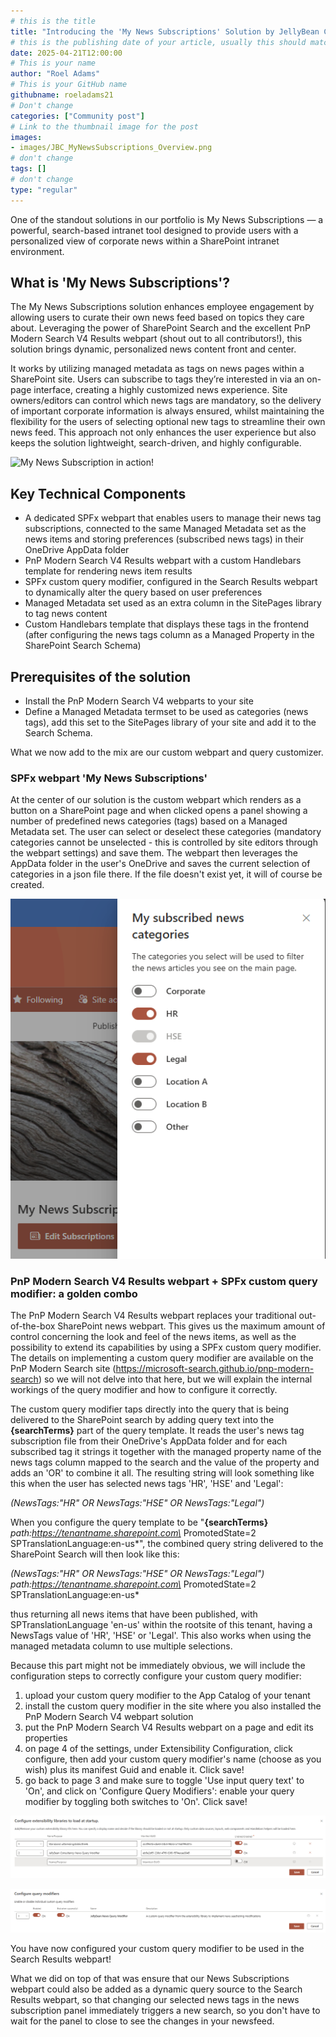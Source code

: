 ```yaml
---
# this is the title
title: "Introducing the 'My News Subscriptions' Solution by JellyBean Consultancy"
# this is the publishing date of your article, usually this should match "now"
date: 2025-04-21T12:00:00
# This is your name
author: "Roel Adams"
# This is your GitHub name
githubname: roeladams21
# Don't change
categories: ["Community post"]
# Link to the thumbnail image for the post
images:
- images/JBC_MyNewsSubscriptions_Overview.png
# don't change
tags: []
# don't change
type: "regular"
---
```



One of the standout solutions in our portfolio is My News Subscriptions — a powerful, search-based intranet tool designed to provide users with a personalized view of corporate news within a SharePoint intranet environment.


## What is 'My News Subscriptions'?

The My News Subscriptions solution enhances employee engagement by allowing users to curate their own news feed based on topics they care about. Leveraging the power of SharePoint Search and the excellent PnP Modern Search V4 Results webpart (shout out to all contributors!), this solution brings dynamic, personalized news content front and center.

It works by utilizing managed metadata as tags on news pages within a SharePoint site. Users can subscribe to tags they’re interested in via an on-page interface, creating a highly customized news experience. Site owners/editors can control which news tags are mandatory, so the delivery of important corporate information is always ensured, whilst maintaining the flexibility for the users of selecting optional new tags to streamline their own news feed. This approach not only enhances the user experience but also keeps the solution lightweight, search-driven, and highly configurable. 

![My News Subscription in action!](images/JBC_MyNewsSubscriptions_Recording800.gif "My News Subscription in action!")


## Key Technical Components

- A dedicated SPFx webpart that enables users to manage their news tag subscriptions, connected to the same Managed Metadata set as the news items and storing preferences (subscribed news tags) in their OneDrive AppData folder
- PnP Modern Search V4 Results webpart with a custom Handlebars template for rendering news item results
- SPFx custom query modifier, configured in the Search Results webpart to dynamically alter the query based on user preferences
- Managed Metadata set used as an extra column in the SitePages library to tag news content
- Custom Handlebars template that displays these tags in the frontend (after configuring the news tags column as a Managed Property in the SharePoint Search Schema)


## Prerequisites of the solution

- Install the PnP Modern Search V4 webparts to your site
- Define a Managed Metadata termset to be used as categories (news tags), add this set to the SitePages library of your site and add it to the Search Schema.


What we now add to the mix are our custom webpart and query customizer.

### SPFx webpart 'My News Subscriptions'

At the center of our solution is the custom webpart which renders as a button on a SharePoint page and when clicked opens a panel showing a number of predefined news categories (tags) based on a Managed Metadata set. The user can select or deselect these categories (mandatory categories cannot be unselected - this is controlled by site editors through the webpart settings) and save them. The webpart then leverages the AppData folder in the user's OneDrive and saves the current selection of categories in a json file there. If the file doesn't exist yet, it will of course be created. 


![My News Subscription Button and Panel](images/JBC_MyNewsSubscriptions_ButtonAndPanel.png "My News Subscription Button and Panel")

### PnP Modern Search V4 Results webpart + SPFx custom query modifier: a golden combo

The PnP Modern Search V4 Results webpart replaces your traditional out-of-the-box SharePoint news webpart. This gives us the maximum amount of control concerning the look and feel of the news items, as well as the possibility to extend its capabilities by using a SPFx custom query modifier. The details on implementing a custom query modifier are available on the PnP Modern Search site (https://microsoft-search.github.io/pnp-modern-search) so we will not delve into that here, but we will explain the internal workings of the query modifier and how to configure it correctly.

The custom query modifier taps directly into the query that is being delivered to the SharePoint search by adding query text into the **{searchTerms}** part of the query template. It reads the user's news tag subscription file from their OneDrive's AppData folder and for each subscribed tag it strings it together with the managed property name of the news tags column mapped to the search and the value of the property and adds an 'OR' to combine it all. The resulting string will look something like this when the user has selected news tags 'HR', 'HSE' and 'Legal': 

*(NewsTags:\"HR\" OR NewsTags:\"HSE\" OR NewsTags:\"Legal\")*

When you configure the query template to be "**{searchTerms}** *path:https://tenantname.sharepoint.com\* PromotedState=2 SPTranslationLanguage:en-us*", the combined query string delivered to the SharePoint Search will then look like this:

*(NewsTags:\"HR\" OR NewsTags:\"HSE\" OR NewsTags:\"Legal\") path:https://tenantname.sharepoint.com\* PromotedState=2 SPTranslationLanguage:en-us*

thus returning all news items that have been published, with SPTranslationLanguage 'en-us' within the rootsite of this tenant, having a NewsTags value of 'HR', 'HSE' or 'Legal'. This also works when using the managed metadata column to use multiple selections.


Because this part might not be immediately obvious, we will include the configuration steps to correctly configure your custom query modifier:
1) upload your custom query modifier to the App Catalog of your tenant
2) install the custom query modifier in the site where you also installed the PnP Modern Search V4 webpart solution
3) put the PnP Modern Search V4 Results webpart on a page and edit its properties
4) on page 4 of the settings, under Extensibility Configuration, click configure, then add your custom query modifier's name (choose as you wish) plus its manifest Guid and enable it. Click save!
5) go back to page 3 and make sure to toggle 'Use input query text' to 'On', and click on 'Configure Query Modifiers': enable your query modifier by toggling both switches to 'On'. Click save!

![Search Results webpart configuration page 4 - Extensibility Configuration](images/JBC_MyNewsSubscriptions_QueryModifier_Config.png "Search Results webpart configuration page 4 - Extensibility Configuration")

![Search Results webpart configuration page 3 - Enable Query Modifier](images/JBC_MyNewsSubscriptions_QueryModifier_Config_3.png "Search Results webpart configuration page 3 - Enable Query Modifier")

You have now configured your custom query modifier to be used in the Search Results webpart!

What we did on top of that was ensure that our News Subscriptions webpart could also be added as a dynamic query source to the Search Results webpart, so that changing our selected news tags in the news subscription panel immediately triggers a new search, so you don't have to wait for the panel to close to see the changes in your newsfeed.
